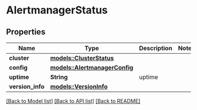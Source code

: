 # AlertmanagerStatus

## Properties

Name | Type | Description | Notes
------------ | ------------- | ------------- | -------------
**cluster** | [**models::ClusterStatus**](clusterStatus.md) |  | 
**config** | [**models::AlertmanagerConfig**](alertmanagerConfig.md) |  | 
**uptime** | **String** | uptime | 
**version_info** | [**models::VersionInfo**](versionInfo.md) |  | 

[[Back to Model list]](../README.md#documentation-for-models) [[Back to API list]](../README.md#documentation-for-api-endpoints) [[Back to README]](../README.md)


